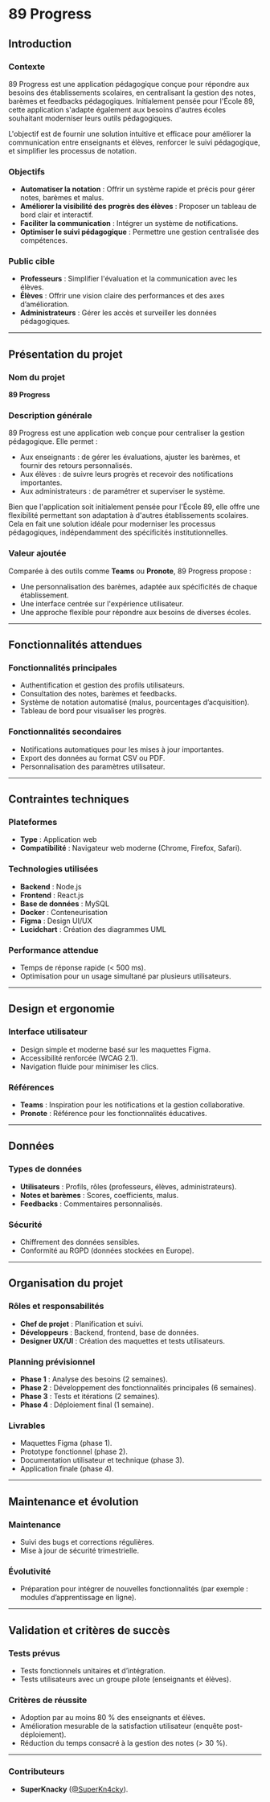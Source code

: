 # 89 Progress

## Introduction

### Contexte
89 Progress est une application pédagogique conçue pour répondre aux besoins des établissements scolaires, en centralisant la gestion des notes, barèmes et feedbacks pédagogiques. Initialement pensée pour l'École 89, cette application s'adapte également aux besoins d'autres écoles souhaitant moderniser leurs outils pédagogiques. 

L'objectif est de fournir une solution intuitive et efficace pour améliorer la communication entre enseignants et élèves, renforcer le suivi pédagogique, et simplifier les processus de notation.

### Objectifs
- **Automatiser la notation** : Offrir un système rapide et précis pour gérer notes, barèmes et malus.
- **Améliorer la visibilité des progrès des élèves** : Proposer un tableau de bord clair et interactif.
- **Faciliter la communication** : Intégrer un système de notifications.
- **Optimiser le suivi pédagogique** : Permettre une gestion centralisée des compétences.

### Public cible
- **Professeurs** : Simplifier l'évaluation et la communication avec les élèves.
- **Élèves** : Offrir une vision claire des performances et des axes d’amélioration.
- **Administrateurs** : Gérer les accès et surveiller les données pédagogiques.

---

## Présentation du projet

### Nom du projet
**89 Progress**

### Description générale
89 Progress est une application web conçue pour centraliser la gestion pédagogique. Elle permet :
- Aux enseignants : de gérer les évaluations, ajuster les barèmes, et fournir des retours personnalisés.
- Aux élèves : de suivre leurs progrès et recevoir des notifications importantes.
- Aux administrateurs : de paramétrer et superviser le système.

Bien que l'application soit initialement pensée pour l'École 89, elle offre une flexibilité permettant son adaptation à d'autres établissements scolaires. Cela en fait une solution idéale pour moderniser les processus pédagogiques, indépendamment des spécificités institutionnelles.

### Valeur ajoutée
Comparée à des outils comme **Teams** ou **Pronote**, 89 Progress propose :
- Une personnalisation des barèmes, adaptée aux spécificités de chaque établissement.
- Une interface centrée sur l'expérience utilisateur.
- Une approche flexible pour répondre aux besoins de diverses écoles.

---

## Fonctionnalités attendues

### Fonctionnalités principales
- Authentification et gestion des profils utilisateurs.
- Consultation des notes, barèmes et feedbacks.
- Système de notation automatisé (malus, pourcentages d’acquisition).
- Tableau de bord pour visualiser les progrès.

### Fonctionnalités secondaires
- Notifications automatiques pour les mises à jour importantes.
- Export des données au format CSV ou PDF.
- Personnalisation des paramètres utilisateur.

---

## Contraintes techniques

### Plateformes
- **Type** : Application web
- **Compatibilité** : Navigateur web moderne (Chrome, Firefox, Safari).

### Technologies utilisées
- **Backend** : Node.js
- **Frontend** : React.js
- **Base de données** : MySQL
- **Docker** : Conteneurisation
- **Figma** : Design UI/UX
- **Lucidchart** : Création des diagrammes UML

### Performance attendue
- Temps de réponse rapide (< 500 ms).
- Optimisation pour un usage simultané par plusieurs utilisateurs.

---

## Design et ergonomie

### Interface utilisateur
- Design simple et moderne basé sur les maquettes Figma.
- Accessibilité renforcée (WCAG 2.1).
- Navigation fluide pour minimiser les clics.

### Références
- **Teams** : Inspiration pour les notifications et la gestion collaborative.
- **Pronote** : Référence pour les fonctionnalités éducatives.

---

## Données

### Types de données
- **Utilisateurs** : Profils, rôles (professeurs, élèves, administrateurs).
- **Notes et barèmes** : Scores, coefficients, malus.
- **Feedbacks** : Commentaires personnalisés.

### Sécurité
- Chiffrement des données sensibles.
- Conformité au RGPD (données stockées en Europe).

---

## Organisation du projet

### Rôles et responsabilités
- **Chef de projet** : Planification et suivi.
- **Développeurs** : Backend, frontend, base de données.
- **Designer UX/UI** : Création des maquettes et tests utilisateurs.

### Planning prévisionnel
- **Phase 1** : Analyse des besoins (2 semaines).
- **Phase 2** : Développement des fonctionnalités principales (6 semaines).
- **Phase 3** : Tests et itérations (2 semaines).
- **Phase 4** : Déploiement final (1 semaine).

### Livrables
- Maquettes Figma (phase 1).
- Prototype fonctionnel (phase 2).
- Documentation utilisateur et technique (phase 3).
- Application finale (phase 4).

---

## Maintenance et évolution

### Maintenance
- Suivi des bugs et corrections régulières.
- Mise à jour de sécurité trimestrielle.

### Évolutivité
- Préparation pour intégrer de nouvelles fonctionnalités (par exemple : modules d’apprentissage en ligne).

---

## Validation et critères de succès

### Tests prévus
- Tests fonctionnels unitaires et d’intégration.
- Tests utilisateurs avec un groupe pilote (enseignants et élèves).

### Critères de réussite
- Adoption par au moins 80 % des enseignants et élèves.
- Amélioration mesurable de la satisfaction utilisateur (enquête post-déploiement).
- Réduction du temps consacré à la gestion des notes (> 30 %).

---

### Contributeurs

- **SuperKnacky** ([@SuperKn4cky](https://github.com/SuperKn4cky)).
